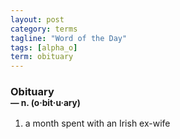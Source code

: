 ```yaml
---
layout: post
category: terms
tagline: "Word of the Day"
tags: [alpha_o]
term: obituary
---
```


<h3>Obituary<br/> <small>&mdash; n. (o<span>&middot;</span>bit<span>&middot;</span>u<span>&middot;</span>ary)</small></h3>
<p><ol><li>a month spent with an Irish ex-wife</li>
</ol></p>

